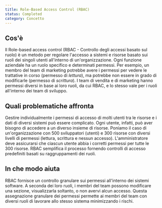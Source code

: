 ```yaml
---
title: Role-Based Access Control (RBAC)
status: Completed
category: Concetto
---
```


## Cos'è

Il Role-based access control (RBAC - Controllo degli accessi basato sul ruolo) è un metodo per regolare l'accesso a sistemi e risorse basato sui ruoli dei singoli utenti all'interno di un'organizzazione.
Ogni funzione aziendale ha un ruolo specifico e determinati permessi.
Per esempio, un membro del team di marketing potrebbe avere i permessi per vedere le trattative in corso (permesso di *lettura*), ma potrebbe non essere in grado di modificarle (permesso di *scrittura*).
I team di vendita e di marketing hanno permessi diversi in base ai loro ruoli, da cui RBAC, e lo stesso vale per i ruoli all'interno dei team di sviluppo.

## Quali problematiche affronta

Gestire individualmente i permessi di accesso di molti utenti tra le risorse e i dati di diversi sistemi può essere complicato.
Ogni utente, infatti, può aver bisogno di accedere a un diverso insieme di risorse.
Poniamo il caso di un'organizzazione con 500 sviluppatori (utenti) e 300 risorse con diversi livelli di permessi (lettura, scrittura e nessun accesso). L'amministratore deve assicurarsi che ciascun utente abbia i corretti permessi per tutte le 300 risorse.
RBAC semplifica il processo fornendo controlli di accesso predefiniti basati su raggruppamenti dei ruoli.

## In che modo aiuta

RBAC fornisce un controllo granulare sui permessi all'interno dei sistemi software.
A seconda dei loro ruoli, i membri del team possono modificare una sezione, visualizzarla soltanto, o non avervi alcun accesso.
Questa assegnazione granulare dei permessi permette ai membri del team con diversi ruoli di lavorare allo stesso sistema minimizzando i rischi.
